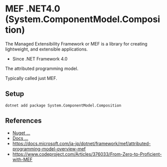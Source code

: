 # MEF .NET4.0 (System.ComponentModel.Composition)

The Managed Extensibility Framework or MEF is a library for creating lightweight, and extensible applications.

* Since .NET Framework 4.0

The attributed programming model.

Typically called just MEF.

## Setup

```shell
dotnet add package System.ComponentModel.Composition
```

## References

* [Nuget ...](https://www.nuget.org/packages/System.ComponentModel.Composition/)
* [Docs ...](https://docs.microsoft.com/ja-jp/dotnet/api/system.componentmodel.composition)
* https://docs.microsoft.com/ja-jp/dotnet/framework/mef/attributed-programming-model-overview-mef
* https://www.codeproject.com/Articles/376033/From-Zero-to-Proficient-with-MEF
